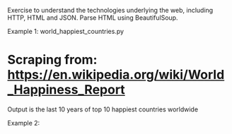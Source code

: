 Exercise to understand the technologies underlying the web, including HTTP, HTML and JSON.
Parse HTML using BeautifulSoup. 

Example 1:
world_happiest_countries.py
# Scraping from: https://en.wikipedia.org/wiki/World_Happiness_Report
Output is the last 10 years of top 10 happiest countries worldwide

Example 2:
